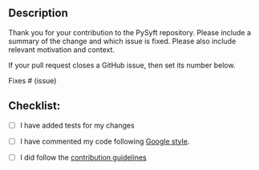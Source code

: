 ## Description

Thank you for your contribution to the PySyft repository.
Please include a summary of the change and which issue is fixed. Please also include relevant motivation and context.

If your pull request closes a GitHub issue, then set its number below.

Fixes # (issue)


## Checklist:

* [ ] I have added tests for my changes

* [ ] I have commented my code following [Google style](https://sphinxcontrib-napoleon.readthedocs.io/en/latest/example_google.html).

* [ ] I did follow the [contribution guidelines](https://github.com/OpenMined/PySyft/blob/master/CONTRIBUTING.md)
